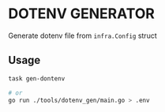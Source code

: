 # DOTENV GENERATOR

Generate dotenv file from `infra.Config` struct

## Usage
```bash
task gen-dontenv 

# or
go run ./tools/dotenv_gen/main.go > .env
```
